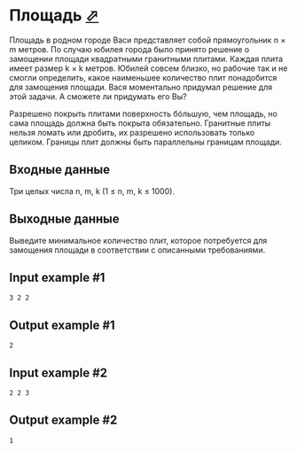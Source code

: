 # Площадь [⬀](https://www.e-olymp.com/en/problems/2102)

Площадь в родном городе Васи представляет собой прямоугольник n × m метров. По случаю юбилея города было принято решение о замощении площади квадратными гранитными плитами. Каждая плита имеет размер k × k метров. Юбилей совсем близко, но рабочие так и не смогли определить, какое наименьшее количество плит понадобится для замощения площади. Вася моментально придумал решение для этой задачи. А сможете ли придумать его Вы?

Разрешено покрыть плитами поверхность бóльшую, чем площадь, но сама площадь должна быть покрыта обязательно. Гранитные плиты нельзя ломать или дробить, их разрешено использовать только целиком. Границы плит должны быть параллельны границам площади.

## Входные данные
Три целых числа n, m, k (1 ≤ n, m, k ≤ 1000).

## Выходные данные
Выведите минимальное количество плит, которое потребуется для замощения площади в соответствии с описанными требованиями.

## Input example #1
```
3 2 2
```

## Output example #1
```
2
```

## Input example #2
```
2 2 3
```

## Output example #2
```
1
```
